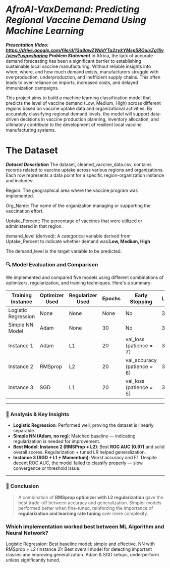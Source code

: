 # ***AfroAI-VaxDemand: Predicting Regional Vaccine Demand Using Machine Learning***

***Presentation Video: https://drive.google.com/file/d/13a8awZWdeYTa2zykYMsp5ROuixZg1liv/view?usp=sharing***
***Problem Statement***
In Africa, the lack of accurate demand forecasting has been a significant barrier to establishing sustainable local vaccine manufacturing. Without reliable insights into when, where, and how much demand exists, manufacturers struggle with overproduction, underproduction, and inefficient supply chains. This often leads to over-reliance on imports, increased costs, and delayed immunization campaigns.

This project aims to build a machine learning classification model that predicts the level of vaccine demand (Low, Medium, High) across different regions based on vaccine uptake data and organizational activities. By accurately classifying regional demand levels, the model will support data-driven decisions in vaccine production planning, inventory allocation, and ultimately contribute to the development of resilient local vaccine manufacturing systems.

# The Dataset

***Dataset Description***
The dataset, cleaned_vaccine_data.csv, contains records related to vaccine uptake across various regions and organizations. Each row represents a data point for a specific region-organization instance and includes:

Region: The geographical area where the vaccine program was implemented.

Org_Name: The name of the organization managing or supporting the vaccination effort.

Uptake_Percent: The percentage of vaccines that were utilized or administered in that region.

demand_level (derived): A categorical variable derived from Uptake_Percent to indicate whether demand was:**Low, Medium, High**

The demand_level is the target variable to be predicted.


### 🔍 Model Evaluation and Comparison

We implemented and compared five models using different combinations of optimizers, regularization, and training techniques. Here's a summary:

| Training Instance    | Optimizer Used | Regularizer Used | Epochs | Early Stopping               | Layers | Learning Rate        | Accuracy | F1 Score | ROC AUC | Precision |
|----------------------|----------------|------------------|--------|------------------------------|--------|----------------------|----------|----------|---------|-----------|
| Logistic Regression  | None           | None             | None   | No                           | 3      | None                 | 0.94     | 0.91     | 0.91    | 0.91      |
| Simple NN Model      | Adam           | None             | 30     | No                           | 3      | None                 | 0.91     | 0.91     | 0.85    | 0.94      |
| Instance 1           | Adam           | L1               | 20     | val_loss (patience = 7)      | 3      | 0.005                | 0.94     | 0.86     |   0.85  | 0.94      |
| Instance 2           | RMSprop        | L2               | 20     | val_accuracy (patience = 6)  | 3      | 0.1                  | 0.91     | 0.88    | **0.97**     | 0.79      |
| Instance 3           | SGD            | L1               | 20     | val_loss (patience = 5)      | 3      | 0.001, momentum = 0.8| 0.55     | 0.12     | 0.50    | 0.17      |

---

### 🧠 Analysis & Key Insights

- **Logistic Regression**: Performed well, proving the dataset is linearly separable.
- **Simple NN (Adam, no reg)**: Matched baseline — indicating regularization is needed for improvement.
- **Best Model: Instance 2 (RMSProp + L2)**: Best **ROC AUC (0.97)** and solid overall scores. Regularization + tuned LR helped generalization.
- **Instance 3 (SGD + L1 + Momentum)**: Worst accuracy and F1. Despite decent ROC AUC, the model failed to classify properly — slow convergence or threshold issue.

---

### 🏁 Conclusion

> A combination of **RMSprop optimizer with L2 regularization** gave the best trade-off between accuracy and generalization. Simpler models performed better when fine-tuned, reinforcing the importance of **regularization and learning rate tuning** over mere complexity.

### Which implementation worked best between ML Algorithm and Neural Network?
Logistic Regression: Best baseline model; simple and effective.
NN with RMSprop + L2 (Instance 2): Best overall model for detecting important classes and improving generalization.
Adam & SGD setups, underperform unless significantly tuned.